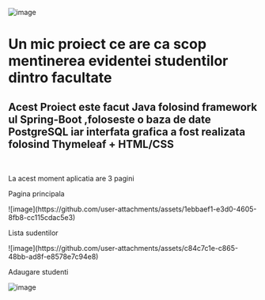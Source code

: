 ![image](https://github.com/user-attachments/assets/e32b6ec4-2e73-41e2-a741-5c31512e8c58)
<h1>Un mic proiect ce are ca scop mentinerea evidentei studentilor dintro facultate </h1>
<h2> Acest Proiect este facut Java folosind framework ul Spring-Boot ,foloseste o baza de date PostgreSQL iar interfata grafica a fost realizata folosind Thymeleaf + HTML/CSS  </h2>
<br>
<p>La acest moment aplicatia are 3 pagini</p>
<p>Pagina principala</p>
![image](https://github.com/user-attachments/assets/1ebbaef1-e3d0-4605-8fb8-cc115cdac5e3)
<p>Lista sudentilor</p>
![image](https://github.com/user-attachments/assets/c84c7c1e-c865-48bb-ad8f-e8578e7c94e8)
<p>Adaugare studenti</p>

![image](https://github.com/user-attachments/assets/171a3953-2ef7-47ea-9676-058073b89c02)
